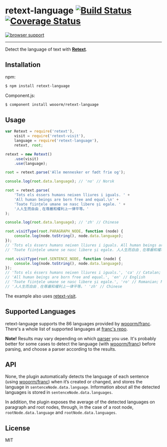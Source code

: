 # retext-language [![Build Status](https://travis-ci.org/wooorm/retext-language.svg?branch=master)](https://travis-ci.org/wooorm/retext-language) [![Coverage Status](https://img.shields.io/coveralls/wooorm/retext-language.svg)](https://coveralls.io/r/wooorm/retext-language?branch=master)

[![browser support](https://ci.testling.com/wooorm/retext-language.png) ](https://ci.testling.com/wooorm/retext-language)

---

Detect the language of text with **[Retext](https://github.com/wooorm/retext "Retext")**.

## Installation

npm:
```sh
$ npm install retext-language
```

Component.js:
```sh
$ component install wooorm/retext-language
```

## Usage

```js
var Retext = require('retext'),
    visit = require('retext-visit'),
    language = require('retext-language'),
    retext, root;

retext = new Retext()
    .use(visit)
    .use(language);

root = retext.parse('Alle mennesker er født frie og');

console.log(root.data.language); // 'no' // Norsk

root = retext.parse(
    'Tots els éssers humans neixen lliures i iguals. ' + 
    'All human beings are born free and equal.\n' + 
    'Toate ființele umane se nasc libere și egale. ' + 
    '人人生而自由﹐在尊嚴和權利上一律平等。'
);

console.log(root.data.language); // 'zh' // Chinese

root.visitType(root.PARAGRAPH_NODE, function (node) {
    console.log(node.toString(), node.data.language);
});
// 'Tots els éssers humans neixen lliures i iguals. All human beings are born free and equal.', 'en' // English
// 'Toate ființele umane se nasc libere și egale. 人人生而自由﹐在尊嚴和權利上一律平等。', 'zh' // Chinese

root.visitType(root.SENTENCE_NODE, function (node) {
    console.log(node.toString(), node.data.language);
});
// 'Tots els éssers humans neixen lliures i iguals.', 'ca' // Catalan; Valencian
// 'All human beings are born free and equal.', 'en' // English
// 'Toate ființele umane se nasc libere și egale.', 'ro' // Romanian; Moldavian; Moldovan
// '人人生而自由﹐在尊嚴和權利上一律平等。' 'zh' // Chinese
```

The example also uses [retext-visit](https://github.com/wooorm/retext-visit).

## Supported Languages
retext-language supports the 86 languages provided by [wooorm/franc](https://github.com/wooorm/franc). There's a whole list of supported languages at [franc's repo](https://github.com/wooorm/franc#supported-languages).

**Note!** Results may vary depending on which [parser](https://github.com/wooorm/retext#parsers) you use. It's probably better for some cases to detect the language (with [wooorm/franc](https://github.com/wooorm/franc)) before parsing, and choose a parser according to the results.

## API
None, the plugin automatically detects the language of each sentence (using [wooorm/franc](https://github.com/wooorm/franc)) when it’s created or changed, and stores the language in `sentenceNode.data.language`. Information about all the detected languages is stored in `sentenceNode.data.languages`.

In addition, the plugin exposes the average of the detected languages on paragraph and root nodes, through, in the case of a root node, `rootNode.data.language` and `rootNode.data.languages`.

## License

  MIT
